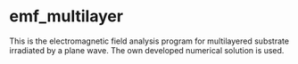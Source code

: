 # emf_multilayer
This is the electromagnetic field analysis program for multilayered substrate irradiated by a plane wave. The own developed numerical solution is used.

